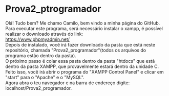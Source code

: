 # Prova2_ptrogramador

Olá! Tudo bem? Me chamo Camilo, bem vindo a minha página do GitHub.
<br>
Para executar este programa, será necessário instalar o xampp, é possível realizar o downloado através do link:
<br>
https://www.phpmyadmin.net/
<br>
Depois de instalado, você irá fazer downloado da pasta que está neste repositório, chamada "Prova2_programador"(todos os arquivos do programa estão dentro da pasta).
<br>
O próximo passo é colar essa pasta dentro da pasta "htdocs" que está dentro da pasta XAMPP, que provavelmente estará dentro da unidade C.
<br>
Feito isso, você irá abrir o programa do "XAMPP Control Panel" e clicar em "start" para o "Apache" e o "MySQL".
<br>
Agora abra o teu navegador e na barra de endereço digite: localhost/Prova2_programador.
#

